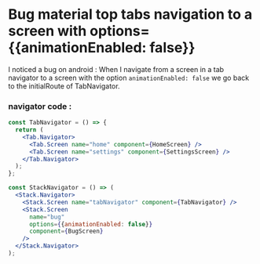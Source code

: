 # Bug material top tabs navigation to a screen with options={{animationEnabled: false}}

I noticed a bug on android : When I navigate from a screen in a tab navigator to a screen with the option `animationEnabled: false`
we go back to the initialRoute of TabNavigator.

### navigator code :

```jsx
const TabNavigator = () => {
  return (
    <Tab.Navigator>
      <Tab.Screen name="home" component={HomeScreen} />
      <Tab.Screen name="settings" component={SettingsScreen} />
    </Tab.Navigator>
  );
};

const StackNavigator = () => (
  <Stack.Navigator>
    <Stack.Screen name="tabNavigator" component={TabNavigator} />
    <Stack.Screen
      name="bug"
      options={{animationEnabled: false}}
      component={BugScreen}
    />
  </Stack.Navigator>
);
```
